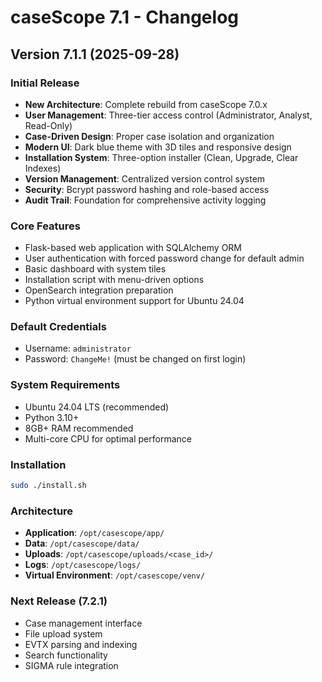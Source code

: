 # caseScope 7.1 - Changelog

## Version 7.1.1 (2025-09-28)

### Initial Release
- **New Architecture**: Complete rebuild from caseScope 7.0.x
- **User Management**: Three-tier access control (Administrator, Analyst, Read-Only)
- **Case-Driven Design**: Proper case isolation and organization
- **Modern UI**: Dark blue theme with 3D tiles and responsive design
- **Installation System**: Three-option installer (Clean, Upgrade, Clear Indexes)
- **Version Management**: Centralized version control system
- **Security**: Bcrypt password hashing and role-based access
- **Audit Trail**: Foundation for comprehensive activity logging

### Core Features
- Flask-based web application with SQLAlchemy ORM
- User authentication with forced password change for default admin
- Basic dashboard with system tiles
- Installation script with menu-driven options
- OpenSearch integration preparation
- Python virtual environment support for Ubuntu 24.04

### Default Credentials
- Username: `administrator`
- Password: `ChangeMe!` (must be changed on first login)

### System Requirements
- Ubuntu 24.04 LTS (recommended)
- Python 3.10+
- 8GB+ RAM recommended
- Multi-core CPU for optimal performance

### Installation
```bash
sudo ./install.sh
```

### Architecture
- **Application**: `/opt/casescope/app/`
- **Data**: `/opt/casescope/data/`
- **Uploads**: `/opt/casescope/uploads/<case_id>/`
- **Logs**: `/opt/casescope/logs/`
- **Virtual Environment**: `/opt/casescope/venv/`

### Next Release (7.2.1)
- Case management interface
- File upload system
- EVTX parsing and indexing
- Search functionality
- SIGMA rule integration
